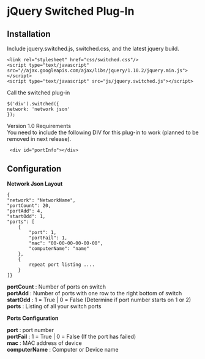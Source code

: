 jQuery Switched Plug-In
==============

Installation
---------

Include jquery.switched.js, switched.css, and the latest jquery build.    

    <link rel="stylesheet" href="css/switched.css"/>
    <script type="text/javascript" src="//ajax.googleapis.com/ajax/libs/jquery/1.10.2/jquery.min.js"></script>
    <script type="text/javascript" src="js/jquery.switched.js"></script>


Call the switched plug-in

    $('div').switched({
    network: 'network json'
    });


Version 1.0 Requirements    
You need to include the following DIV for this plug-in to work (planned to be removed in next release).

     <div id="portInfo"></div>

Configuration
-------------

**Network Json Layout**

    {
  	"network": "NetworkName",
  	"portCount": 20, 
  	"portAdd": 4,
 	"startOdd": 1,
  	"ports": [
    	{
      		"port": 1,
      		"portFail": 1,
      		"mac": "00-00-00-00-00-00",
      		"computerName": "name"
    	},
    	{
      		repeat port listing ....
    	}
  	]}

**portCount** : Number of ports on switch    
**portAdd** : Number of ports with one row to the right bottom of switch    
**startOdd** : 1 = True | 0 = False (Determine if port number starts on 1 or 2)   
**ports** : Listing of all your switch ports   

**Ports Configuration**  

**port** : port number   
**portFail** : 1 = True | 0 = False (If the port has failed)   
**mac** : MAC address of device     
**computerName** : Computer or Device name    

